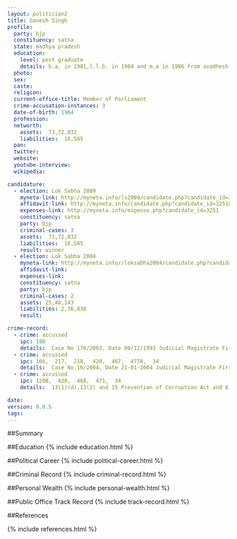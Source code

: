 ```yaml
---
layout: politician2
title: Ganesh Singh
profile: 
  party: bjp
  constituency: satna
  state: madhya pradesh
  education: 
    level: post graduate
    details: b.a. in 1981,l.l.b. in 1984 and m.a in 1986 from avadhesh pratap singh university,rewa,m.p.
  photo: 
  sex: 
  caste: 
  religion: 
  current-office-title: Member of Parliament
  crime-accusation-instances: 3
  date-of-birth: 1964
  profession: 
  networth: 
    assets:  73,72,032
    liabilities:  16,585
  pan: 
  twitter: 
  website: 
  youtube-interview: 
  wikipedia: 

candidature: 
  - election: Lok Sabha 2009
    myneta-link: http://myneta.info/ls2009/candidate.php?candidate_id=3251
    affidavit-link: http://myneta.info/candidate.php?candidate_id=3251&scan=original
    expenses-link: http://myneta.info/expense.php?candidate_id=3251
    constituency: satna 
    party: bjp
    criminal-cases: 3
    assets:  73,72,032
    liabilities:  16,585
    result: winner 
  - election: Lok Sabha 2004
    myneta-link: http://myneta.info//loksabha2004/candidate.php?candidate_id=2224
    affidavit-link: 
    expenses-link: 
    constituency: satna 
    party: bjp
    criminal-cases: 2
    assets: 25,48,143
    liabilities: 2,36,038
    result:  

crime-record: 
  - crime: accussed
    ipc: 188
    details:  Case No 178/2003, Date 09/12/1993 Judicial Magistrate First Class,Satna,M.P.  
  - crime: accussed
    ipc: 166,  217,  218,  420,  467,  477A,  34
    details:  Case No.16/2004, Date 21-01-2004 Judicial Magistrate First Class,Amarpatan,District Satna,M.P.  
  - crime: accussed
    ipc: 120B,  420,  468,  471,  34
    details:  13(1)(d),13(2) and 15 Prevention of Corruption Act and 6 Reservation Act,Case No.7/04, Date 18.01.2007 Special Judge(Prevention of Corruption Act),Satna,M.P.  

date: 
version: 0.0.5
tags: 
---
```

##Summary


##Education
{% include education.html %}


##Political Career
{% include political-career.html %}


##Criminal Record
{% include criminal-record.html %}


##Personal Wealth
{% include personal-wealth.html %}


##Public Office Track Record
{% include track-record.html %}


##References


{% include references.html %}
